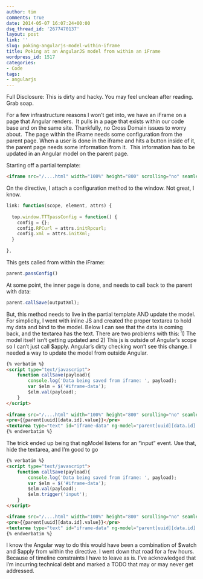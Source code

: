```yaml
---
author: tim
comments: true
date: 2014-05-07 16:07:24+00:00
dsq_thread_id: '2677470137'
layout: post
link: ''
slug: poking-angularjs-model-within-iframe
title: Poking at an AngularJS model from within an iFrame
wordpress_id: 1517
categories:
- Code
tags:
- angularjs
---
```


Full Disclosure: This is dirty and hacky. You may feel unclean after reading.
Grab soap. 

For a few infrastructure reasons I won’t get into, we have an
iFrame on a page that Angular renders.  It pulls in a page that exists within
our code base and on the same site. Thankfully, no Cross Domain issues to
worry about.  The page within the iFrame needs some configuration from the
parent page. When a user is done in the iframe and hits a button inside of it,
the parent page needs some information from it.  This information has to be
updated in an Angular model on the parent page. 

Starting off a partial
template: 

```HTML
<iframe src="/....html" width="100%" height="800" scrolling="no" seamless="seamless" style="border:0;"></iframe>
```

On the directive, I attach a configuration method to the window. Not great, I know.

```javascript
link: function(scope, element, attrs) {
 
  top.window.TTTpassConfig = function() {
    config = {};
    config.RPCurl = attrs.initRpcurl;
    config.xml = attrs.initXml;
  }
 
},
```

This gets called from within the iFrame:

```javascript
parent.passConfig()
```

At some point, the inner page is done, and needs to call back to the parent with data:

```javascript
parent.callSave(outputXml);
```

But, this method needs to live in the partial template AND update the model. For simplicity, I went with inline JS and created the proper textarea to hold my data and bind to the model. Below I can see that the data is coming back, and the textarea has the text. There are two problems with this: 1) The model itself isn’t getting updated and 2) This js is outside of Angular’s scope so I can’t just call $apply. Angular’s dirty checking won’t see this change. I needed a way to update the model from outside Angular.


```HTML
{% verbatim %}
<script type="text/javascript">
    function callSave(payload){
        console.log('Data being saved from iframe: ', payload);
        var $elm = $('#iframe-data');
        $elm.val(payload);
    }
</script>
 
<iframe src="/....html" width="100%" height="800" scrolling="no" seamless="seamless" style="border:0;"></iframe>
<pre>{{parent[uuid][data.id].value}}</pre>
<textarea type="text" id="iframe-data" ng-model="parent[uuid][data.id].value" data-name="{{data.name}}" data-id="{{data.id}}" value="{{data.value}}"></textarea>
{% endverbatim %}
```

The trick ended up being that ngModel listens for an “input” event. Use that, hide the textarea, and I’m good to go

```HTML
{% verbatim %}
<script type="text/javascript">
    function callSave(payload){
        console.log('Data being saved from iframe: ', payload);
        var $elm = $('#iframe-data');
        $elm.val(payload);
        $elm.trigger('input');
    }
</script>

<iframe src="/....html" width="100%" height="800" scrolling="no" seamless="seamless" style="border:0;"></iframe>
<pre>{{parent[uuid][data.id].value}}</pre>
<textarea type="text" id="iframe-data" ng-model="parent[uuid][data.id].value" data-name="{{data.name}}" data-id="{{data.id}}" value="{{data.value}}" style="display: none;"></textarea>
{% endverbatim %}
```

I know the Angular way to do this would have been a combination of $watch and $apply from within the directive. I went down that road for a few hours. Because of timeline constraints I have to leave as is. I’ve acknowledged that I’m incurring technical debt and marked a TODO that may or may never get addressed.